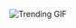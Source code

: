 ![Trending GIF](https://media1.giphy.com/media/v1.Y2lkPThiYjIxNzcyZGR4MzRheGF5ZWg2bm5vb3Z2N3gwenJuMW5lM2oyNjN4YWVnanpjNiZlcD12MV9naWZzX3NlYXJjaCZjdD1n/bGgsc5mWoryfgKBx1u/giphy.gif)
